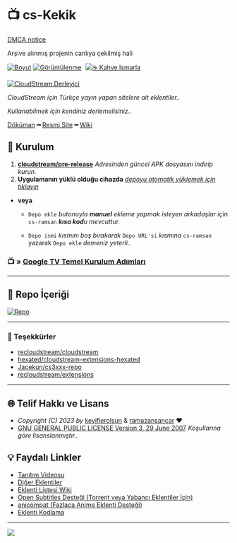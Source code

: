 # 📺 cs-Kekik

[DMCA notice](./DMCA-notice.md)

Arşive alınmış projenin canlıya çekilmiş hali

[![Boyut](https://img.shields.io/github/repo-size/ramazansancar/keyiflerolsun_Kekik-cloudstream?logo=git&logoColor=white&label=Boyut)](#)
[![Görüntülenme](https://visitor-badge.laobi.icu/badge?page_id=gh:ramazansancar/keyiflerolsun_Kekik-cloudstream&title=Görüntülenme)](#)
<a href="https://www.ramazansancar.com.tr/destekol/" target="_blank"><img src="https://img.shields.io/badge/☕️-Kahve Ismarla-ffdd00" title="☕️ Kahve Ismarla" style="padding-left:5px;"></a>

[![CloudStream Derleyici](https://img.shields.io/github/actions/workflow/status/ramazansancar/keyiflerolsun_Kekik-cloudstream/Derleyici.yml?label=CloudStream%20Derleyici&logo=github)](https://github.com/ramazansancar/keyiflerolsun_Kekik-cloudstream/actions/workflows/Derleyici.yml)

_CloudStream için Türkçe yayın yapan sitelere ait eklentiler.._

_Kullanabilmek için kendiniz derlemelisiniz.._

[Döküman](https://recloudstream.github.io/csdocs/) **━** [Resmi Site](https://cloudstream.on.fleek.co/) **━** [Wiki](https://cloudstream.miraheze.org/wiki/Main_Page)

## 💾 Kurulum

1. **[cloudstream/pre-release](https://github.com/recloudstream/cloudstream/releases/tag/pre-release)** _Adresinden güncel APK dosyasını indirip kurun._
2. **Uygulamanın yüklü olduğu cihazda** _[depoyu otomatik yüklemek için tıklayın](https://www.ramazansancar.com.tr/tools/http-protocol-redirector.html?r=cloudstreamrepo://raw.githubusercontent.com/ramazansancar/keyiflerolsun_Kekik-cloudstream/master/repo.json)_
  - **veya**
    - `Depo ekle` _butonuyla **manuel** ekleme yapmak isteyen arkadaşlar için_ `cs-ramsan` _**kısa kod**u mevcuttur._
    
    - `Depo ismi` _kısmını boş bırakarak_ `Depo URL'si` _kısmına_ `cs-ramsan` yazarak `Depo ekle` _demeniz yeterli.._

### 📺 » [Google TV Temel Kurulum Adımları](https://keyiflerolsun.me/Kekik-cloudstream/MiBox)

---

## 📱 Repo İçeriği

[![Repo](https://github.com/ramazansancar/keyiflerolsun_Kekik-cloudstream/raw/master/.github/icons/Repo.jpg?raw=True)](https://raw.githubusercontent.com/ramazansancar/keyiflerolsun_Kekik-cloudstream/master/repo.json)

---

### 🎁 Teşekkürler

- [recloudstream/cloudstream](https://github.com/recloudstream/cloudstream)
- [hexated/cloudstream-extensions-hexated](https://github.com/hexated/cloudstream-extensions-hexated)
- [Jacekun/cs3xxx-repo](https://github.com/Jacekun/cs3xxx-repo)
- [recloudstream/extensions](https://github.com/recloudstream/extensions)

---

## 🌐 Telif Hakkı ve Lisans

- *Copyright (C) 2023 by* [keyiflerolsun](https://github.com/keyiflerolsun) & [ramazansancar](https://github.com/ramazansancar) ❤️️
- [GNU GENERAL PUBLIC LICENSE Version 3, 29 June 2007](https://github.com/ramazansancar/keyiflerolsun_Kekik-cloudstream/blob/master/LICENSE) *Koşullarına göre lisanslanmıştır..*

## 💡 Faydalı Linkler

- [Tanıtım Videosu](https://www.youtube.com/watch?v=CiYK7zrP00c)
- [Diğer Eklentiler](https://rentry.org/cs3-repos)
- [Eklenti Listesi Wiki](https://cloudstream.miraheze.org/wiki/List_of_extensions)
- [Open Subtitles Desteği (Torrent veya Yabancı Eklentiler İçin)](https://recloudstream.github.io/csdocs/integrations/opensubtitles/)
- [anicompat (Fazlaca Anime Eklenti Desteği)](https://youtu.be/0Gl48lL7e9Y)
- [Eklenti Kodlama](https://www.youtube.com/watch?v=gWECdddixyA)

---

<a href="https://github.com/ramazansancar/keyiflerolsun_Kekik-cloudstream/graphs/contributors?selectedMetric=additions" target="_blank">
  <img src="https://contrib.rocks/image?repo=ramazansancar/keyiflerolsun_Kekik-cloudstream" />
</a>
